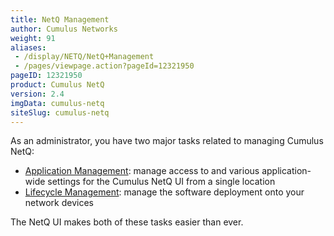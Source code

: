 ```yaml
---
title: NetQ Management
author: Cumulus Networks
weight: 91
aliases:
 - /display/NETQ/NetQ+Management
 - /pages/viewpage.action?pageId=12321950
pageID: 12321950
product: Cumulus NetQ
version: 2.4
imgData: cumulus-netq
siteSlug: cumulus-netq
---
```

As an administrator, you have two major tasks related to managing Cumulus NetQ:

- [Application Management](../NetQ-Configuration-Management/Application-Management): manage access to and various application-wide settings for the Cumulus NetQ UI from a single location
- [Lifecycle Management](../NetQ-Configuration-Management/Lifecycle-Management): manage the software deployment onto your network devices

The NetQ UI makes both of these tasks easier than ever.
